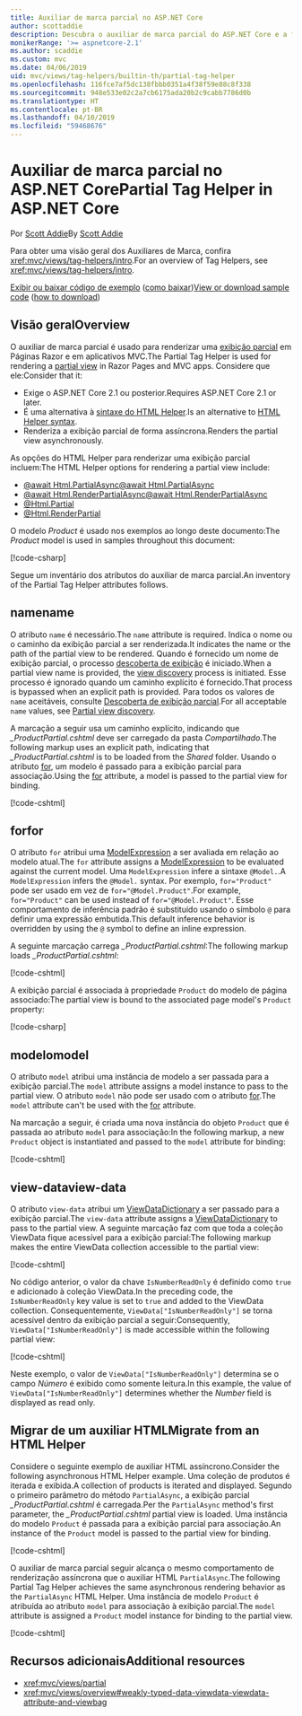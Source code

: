 ```yaml
---
title: Auxiliar de marca parcial no ASP.NET Core
author: scottaddie
description: Descubra o auxiliar de marca parcial do ASP.NET Core e a função de cada um de seus atributos na renderização de uma exibição parcial.
monikerRange: '>= aspnetcore-2.1'
ms.author: scaddie
ms.custom: mvc
ms.date: 04/06/2019
uid: mvc/views/tag-helpers/builtin-th/partial-tag-helper
ms.openlocfilehash: 116fce7af5dc138fbbb0351a4f38f59e88c8f338
ms.sourcegitcommit: 948e533e02c2a7cb6175ada20b2c9cabb7786d0b
ms.translationtype: HT
ms.contentlocale: pt-BR
ms.lasthandoff: 04/10/2019
ms.locfileid: "59468676"
---
```

# <a name="partial-tag-helper-in-aspnet-core"></a><span data-ttu-id="13bf9-103">Auxiliar de marca parcial no ASP.NET Core</span><span class="sxs-lookup"><span data-stu-id="13bf9-103">Partial Tag Helper in ASP.NET Core</span></span>

<span data-ttu-id="13bf9-104">Por [Scott Addie](https://github.com/scottaddie)</span><span class="sxs-lookup"><span data-stu-id="13bf9-104">By [Scott Addie](https://github.com/scottaddie)</span></span>

<span data-ttu-id="13bf9-105">Para obter uma visão geral dos Auxiliares de Marca, confira <xref:mvc/views/tag-helpers/intro>.</span><span class="sxs-lookup"><span data-stu-id="13bf9-105">For an overview of Tag Helpers, see <xref:mvc/views/tag-helpers/intro>.</span></span>

<span data-ttu-id="13bf9-106">[Exibir ou baixar código de exemplo](https://github.com/aspnet/Docs/tree/master/aspnetcore/mvc/views/tag-helpers/built-in/samples) ([como baixar](xref:index#how-to-download-a-sample))</span><span class="sxs-lookup"><span data-stu-id="13bf9-106">[View or download sample code](https://github.com/aspnet/Docs/tree/master/aspnetcore/mvc/views/tag-helpers/built-in/samples) ([how to download](xref:index#how-to-download-a-sample))</span></span>

## <a name="overview"></a><span data-ttu-id="13bf9-107">Visão geral</span><span class="sxs-lookup"><span data-stu-id="13bf9-107">Overview</span></span>

<span data-ttu-id="13bf9-108">O auxiliar de marca parcial é usado para renderizar uma [exibição parcial](xref:mvc/views/partial) em Páginas Razor e em aplicativos MVC.</span><span class="sxs-lookup"><span data-stu-id="13bf9-108">The Partial Tag Helper is used for rendering a [partial view](xref:mvc/views/partial) in Razor Pages and MVC apps.</span></span> <span data-ttu-id="13bf9-109">Considere que ele:</span><span class="sxs-lookup"><span data-stu-id="13bf9-109">Consider that it:</span></span>

* <span data-ttu-id="13bf9-110">Exige o ASP.NET Core 2.1 ou posterior.</span><span class="sxs-lookup"><span data-stu-id="13bf9-110">Requires ASP.NET Core 2.1 or later.</span></span>
* <span data-ttu-id="13bf9-111">É uma alternativa à [sintaxe do HTML Helper](xref:mvc/views/partial#reference-a-partial-view).</span><span class="sxs-lookup"><span data-stu-id="13bf9-111">Is an alternative to [HTML Helper syntax](xref:mvc/views/partial#reference-a-partial-view).</span></span>
* <span data-ttu-id="13bf9-112">Renderiza a exibição parcial de forma assíncrona.</span><span class="sxs-lookup"><span data-stu-id="13bf9-112">Renders the partial view asynchronously.</span></span>

<span data-ttu-id="13bf9-113">As opções do HTML Helper para renderizar uma exibição parcial incluem:</span><span class="sxs-lookup"><span data-stu-id="13bf9-113">The HTML Helper options for rendering a partial view include:</span></span>

* [<span data-ttu-id="13bf9-114">@await Html.PartialAsync</span><span class="sxs-lookup"><span data-stu-id="13bf9-114">@await Html.PartialAsync</span></span>](/dotnet/api/microsoft.aspnetcore.mvc.rendering.htmlhelperpartialextensions.partialasync)
* [<span data-ttu-id="13bf9-115">@await Html.RenderPartialAsync</span><span class="sxs-lookup"><span data-stu-id="13bf9-115">@await Html.RenderPartialAsync</span></span>](/dotnet/api/microsoft.aspnetcore.mvc.rendering.htmlhelperpartialextensions.renderpartialasync)
* [@Html.Partial](/dotnet/api/microsoft.aspnetcore.mvc.rendering.htmlhelperpartialextensions.partial)
* [@Html.RenderPartial](/dotnet/api/microsoft.aspnetcore.mvc.rendering.htmlhelperpartialextensions.renderpartial)

<span data-ttu-id="13bf9-116">O modelo *Product* é usado nos exemplos ao longo deste documento:</span><span class="sxs-lookup"><span data-stu-id="13bf9-116">The *Product* model is used in samples throughout this document:</span></span>

[!code-csharp[](samples/TagHelpersBuiltIn/Models/Product.cs)]

<span data-ttu-id="13bf9-117">Segue um inventário dos atributos do auxiliar de marca parcial.</span><span class="sxs-lookup"><span data-stu-id="13bf9-117">An inventory of the Partial Tag Helper attributes follows.</span></span>

## <a name="name"></a><span data-ttu-id="13bf9-118">name</span><span class="sxs-lookup"><span data-stu-id="13bf9-118">name</span></span>

<span data-ttu-id="13bf9-119">O atributo `name` é necessário.</span><span class="sxs-lookup"><span data-stu-id="13bf9-119">The `name` attribute is required.</span></span> <span data-ttu-id="13bf9-120">Indica o nome ou o caminho da exibição parcial a ser renderizada.</span><span class="sxs-lookup"><span data-stu-id="13bf9-120">It indicates the name or the path of the partial view to be rendered.</span></span> <span data-ttu-id="13bf9-121">Quando é fornecido um nome de exibição parcial, o processo [descoberta de exibição](xref:mvc/views/overview#view-discovery) é iniciado.</span><span class="sxs-lookup"><span data-stu-id="13bf9-121">When a partial view name is provided, the [view discovery](xref:mvc/views/overview#view-discovery) process is initiated.</span></span> <span data-ttu-id="13bf9-122">Esse processo é ignorado quando um caminho explícito é fornecido.</span><span class="sxs-lookup"><span data-stu-id="13bf9-122">That process is bypassed when an explicit path is provided.</span></span> <span data-ttu-id="13bf9-123">Para todos os valores de `name` aceitáveis, consulte [Descoberta de exibição parcial](xref:mvc/views/partial#partial-view-discovery).</span><span class="sxs-lookup"><span data-stu-id="13bf9-123">For all acceptable `name` values, see [Partial view discovery](xref:mvc/views/partial#partial-view-discovery).</span></span>

<span data-ttu-id="13bf9-124">A marcação a seguir usa um caminho explícito, indicando que *_ProductPartial.cshtml* deve ser carregado da pasta *Compartilhado*.</span><span class="sxs-lookup"><span data-stu-id="13bf9-124">The following markup uses an explicit path, indicating that *_ProductPartial.cshtml* is to be loaded from the *Shared* folder.</span></span> <span data-ttu-id="13bf9-125">Usando o atributo [for](#for), um modelo é passado para a exibição parcial para associação.</span><span class="sxs-lookup"><span data-stu-id="13bf9-125">Using the [for](#for) attribute, a model is passed to the partial view for binding.</span></span>

[!code-cshtml[](samples/TagHelpersBuiltIn/Pages/Product.cshtml?name=snippet_Name)]

## <a name="for"></a><span data-ttu-id="13bf9-126">for</span><span class="sxs-lookup"><span data-stu-id="13bf9-126">for</span></span>

<span data-ttu-id="13bf9-127">O atributo `for` atribui uma [ModelExpression](/dotnet/api/microsoft.aspnetcore.mvc.viewfeatures.modelexpression) a ser avaliada em relação ao modelo atual.</span><span class="sxs-lookup"><span data-stu-id="13bf9-127">The `for` attribute assigns a [ModelExpression](/dotnet/api/microsoft.aspnetcore.mvc.viewfeatures.modelexpression) to be evaluated against the current model.</span></span> <span data-ttu-id="13bf9-128">Uma `ModelExpression` infere a sintaxe `@Model.`.</span><span class="sxs-lookup"><span data-stu-id="13bf9-128">A `ModelExpression` infers the `@Model.` syntax.</span></span> <span data-ttu-id="13bf9-129">Por exemplo, `for="Product"` pode ser usado em vez de `for="@Model.Product"`.</span><span class="sxs-lookup"><span data-stu-id="13bf9-129">For example, `for="Product"` can be used instead of `for="@Model.Product"`.</span></span> <span data-ttu-id="13bf9-130">Esse comportamento de inferência padrão é substituído usando o símbolo `@` para definir uma expressão embutida.</span><span class="sxs-lookup"><span data-stu-id="13bf9-130">This default inference behavior is overridden by using the `@` symbol to define an inline expression.</span></span>

<span data-ttu-id="13bf9-131">A seguinte marcação carrega *_ProductPartial.cshtml*:</span><span class="sxs-lookup"><span data-stu-id="13bf9-131">The following markup loads *_ProductPartial.cshtml*:</span></span>

[!code-cshtml[](samples/TagHelpersBuiltIn/Pages/Product.cshtml?name=snippet_For)]

<span data-ttu-id="13bf9-132">A exibição parcial é associada à propriedade `Product` do modelo de página associado:</span><span class="sxs-lookup"><span data-stu-id="13bf9-132">The partial view is bound to the associated page model's `Product` property:</span></span>

[!code-csharp[](samples/TagHelpersBuiltIn/Pages/Product.cshtml.cs?highlight=8)]

## <a name="model"></a><span data-ttu-id="13bf9-133">modelo</span><span class="sxs-lookup"><span data-stu-id="13bf9-133">model</span></span>

<span data-ttu-id="13bf9-134">O atributo `model` atribui uma instância de modelo a ser passada para a exibição parcial.</span><span class="sxs-lookup"><span data-stu-id="13bf9-134">The `model` attribute assigns a model instance to pass to the partial view.</span></span> <span data-ttu-id="13bf9-135">O atributo `model` não pode ser usado com o atributo [for](#for).</span><span class="sxs-lookup"><span data-stu-id="13bf9-135">The `model` attribute can't be used with the [for](#for) attribute.</span></span>

<span data-ttu-id="13bf9-136">Na marcação a seguir, é criada uma nova instância do objeto `Product` que é passada ao atributo `model` para associação:</span><span class="sxs-lookup"><span data-stu-id="13bf9-136">In the following markup, a new `Product` object is instantiated and passed to the `model` attribute for binding:</span></span>

[!code-cshtml[](samples/TagHelpersBuiltIn/Pages/Product.cshtml?name=snippet_Model)]

## <a name="view-data"></a><span data-ttu-id="13bf9-137">view-data</span><span class="sxs-lookup"><span data-stu-id="13bf9-137">view-data</span></span>

<span data-ttu-id="13bf9-138">O atributo `view-data` atribui um [ViewDataDictionary](/dotnet/api/microsoft.aspnetcore.mvc.viewfeatures.viewdatadictionary) a ser passado para a exibição parcial.</span><span class="sxs-lookup"><span data-stu-id="13bf9-138">The `view-data` attribute assigns a [ViewDataDictionary](/dotnet/api/microsoft.aspnetcore.mvc.viewfeatures.viewdatadictionary) to pass to the partial view.</span></span> <span data-ttu-id="13bf9-139">A seguinte marcação faz com que toda a coleção ViewData fique acessível para a exibição parcial:</span><span class="sxs-lookup"><span data-stu-id="13bf9-139">The following markup makes the entire ViewData collection accessible to the partial view:</span></span>

[!code-cshtml[](samples/TagHelpersBuiltIn/Pages/Product.cshtml?name=snippet_ViewData&highlight=5-)]

<span data-ttu-id="13bf9-140">No código anterior, o valor da chave `IsNumberReadOnly` é definido como `true` e adicionado à coleção ViewData.</span><span class="sxs-lookup"><span data-stu-id="13bf9-140">In the preceding code, the `IsNumberReadOnly` key value is set to `true` and added to the ViewData collection.</span></span> <span data-ttu-id="13bf9-141">Consequentemente, `ViewData["IsNumberReadOnly"]` se torna acessível dentro da exibição parcial a seguir:</span><span class="sxs-lookup"><span data-stu-id="13bf9-141">Consequently, `ViewData["IsNumberReadOnly"]` is made accessible within the following partial view:</span></span>

[!code-cshtml[](samples/TagHelpersBuiltIn/Pages/Shared/_ProductViewDataPartial.cshtml?highlight=5)]

<span data-ttu-id="13bf9-142">Neste exemplo, o valor de `ViewData["IsNumberReadOnly"]` determina se o campo *Número* é exibido como somente leitura.</span><span class="sxs-lookup"><span data-stu-id="13bf9-142">In this example, the value of `ViewData["IsNumberReadOnly"]` determines whether the *Number* field is displayed as read only.</span></span>

## <a name="migrate-from-an-html-helper"></a><span data-ttu-id="13bf9-143">Migrar de um auxiliar HTML</span><span class="sxs-lookup"><span data-stu-id="13bf9-143">Migrate from an HTML Helper</span></span>

<span data-ttu-id="13bf9-144">Considere o seguinte exemplo de auxiliar HTML assíncrono.</span><span class="sxs-lookup"><span data-stu-id="13bf9-144">Consider the following asynchronous HTML Helper example.</span></span> <span data-ttu-id="13bf9-145">Uma coleção de produtos é iterada e exibida.</span><span class="sxs-lookup"><span data-stu-id="13bf9-145">A collection of products is iterated and displayed.</span></span> <span data-ttu-id="13bf9-146">Segundo o primeiro parâmetro do método `PartialAsync`, a exibição parcial *_ProductPartial.cshtml* é carregada.</span><span class="sxs-lookup"><span data-stu-id="13bf9-146">Per the `PartialAsync` method's first parameter, the *_ProductPartial.cshtml* partial view is loaded.</span></span> <span data-ttu-id="13bf9-147">Uma instância do modelo `Product` é passada para a exibição parcial para associação.</span><span class="sxs-lookup"><span data-stu-id="13bf9-147">An instance of the `Product` model is passed to the partial view for binding.</span></span>

[!code-cshtml[](samples/TagHelpersBuiltIn/Pages/Products.cshtml?name=snippet_HtmlHelper&highlight=3)]

<span data-ttu-id="13bf9-148">O auxiliar de marca parcial seguir alcança o mesmo comportamento de renderização assíncrona que o auxiliar HTML `PartialAsync`.</span><span class="sxs-lookup"><span data-stu-id="13bf9-148">The following Partial Tag Helper achieves the same asynchronous rendering behavior as the `PartialAsync` HTML Helper.</span></span> <span data-ttu-id="13bf9-149">Uma instância de modelo `Product` é atribuída ao atributo `model` para associação à exibição parcial.</span><span class="sxs-lookup"><span data-stu-id="13bf9-149">The `model` attribute is assigned a `Product` model instance for binding to the partial view.</span></span>

[!code-cshtml[](samples/TagHelpersBuiltIn/Pages/Products.cshtml?name=snippet_TagHelper&highlight=3)]

## <a name="additional-resources"></a><span data-ttu-id="13bf9-150">Recursos adicionais</span><span class="sxs-lookup"><span data-stu-id="13bf9-150">Additional resources</span></span>

* <xref:mvc/views/partial>
* <xref:mvc/views/overview#weakly-typed-data-viewdata-viewdata-attribute-and-viewbag>
